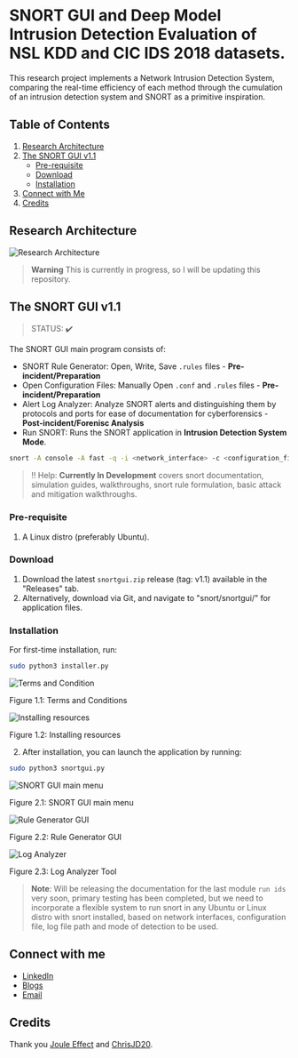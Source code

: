# SNORT GUI and Deep Model Intrusion Detection Evaluation of NSL KDD and CIC IDS 2018 datasets.

This research project implements a Network Intrusion Detection System, comparing the real-time efficiency of each method through the cumulation of an intrusion detection system and SNORT as a primitive inspiration.

## Table of Contents
1. [Research Architecture](#research-architecture)
2. [The SNORT GUI v1.1](#the-snort-gui-v11)
    * [Pre-requisite](#pre-requisite)
    * [Download](#download)
    * [Installation](#installation)
3. [Connect with Me](#connect-with-me)
4. [Credits](#credits)

## Research Architecture

![Research Architecture](https://user-images.githubusercontent.com/70995581/229307468-1aa44b4f-0695-4f10-ba31-b71a0360c0ed.png)


> **Warning** This is currently in progress, so I will be updating this repository.

## The SNORT GUI v1.1 

> STATUS: :heavy_check_mark:

The SNORT GUI main program consists of:

- SNORT Rule Generator: Open, Write, Save `.rules` files - **Pre-incident/Preparation**
- Open Configuration Files: Manually Open `.conf` and `.rules` files - **Pre-incident/Preparation**
- Alert Log Analyzer: Analyze SNORT alerts and distinguishing them by protocols and ports for ease of documentation for cyberforensics - **Post-incident/Forenisc Analysis**
- Run SNORT: Runs the SNORT application in **Intrusion Detection System Mode**.
```bash
snort -A console -A fast -q -i <network_interface> -c <configuration_file> -l <log_folderpath>
```
>  :bangbang:  Help: **Currently In Development** covers snort documentation, simulation guides, walkthroughs, snort rule formulation, basic attack and mitigation walkthroughs.

### Pre-requisite

1. A Linux distro (preferably Ubuntu).

### Download

1. Download the latest `snortgui.zip` release (tag: v1.1) available in the "Releases" tab.
2. Alternatively, download via Git, and navigate to "snort/snortgui/" for application files.

### Installation

For first-time installation, run:

```bash
sudo python3 installer.py
```

   ![Terms and Condition](https://user-images.githubusercontent.com/70995581/219879971-e67a8a21-962b-4f18-ad63-8813ba5f5b6a.png)

   Figure 1.1: Terms and Conditions
   
   ![Installing resources](https://user-images.githubusercontent.com/70995581/223300214-8474d391-d4cb-4bec-9554-4b23e2510923.png)


   Figure 1.2: Installing resources

2. After installation, you can launch the application by running:

```bash
sudo python3 snortgui.py
```

![SNORT GUI main menu](https://user-images.githubusercontent.com/70995581/223300378-1235b879-6d70-4d4c-838a-c57557107662.png)


Figure 2.1: SNORT GUI main menu

![Rule Generator GUI](https://user-images.githubusercontent.com/70995581/223300719-4b603ed9-a5a3-482c-b409-6612a8f9b8e1.png)


Figure 2.2: Rule Generator GUI


![Log Analyzer](https://user-images.githubusercontent.com/70995581/227723225-e67f63cb-6b2d-4ce8-b42d-874ff8fcc381.png)


Figure 2.3: Log Analyzer Tool

> **Note**: Will be releasing the documentation for the last module `run ids` very soon, primary testing has been completed, but we need to incorporate a flexible system to run snort in any Ubuntu or Linux distro with snort installed, based on network interfaces, configuration file, log file path and mode of detection  to be used.

## Connect with me

- [LinkedIn](https://www.linkedin.com/in/whcyberus/)
- [Blogs](https://ethicalcyberuspathways.wordpress.com/)
- [Email](mailto:whcyberus@gmail.com)

## Credits

Thank you [Joule Effect](https://github.com/jouleffect) and [ChrisJD20](https://github.com/chrisjd20/Snorpy).
